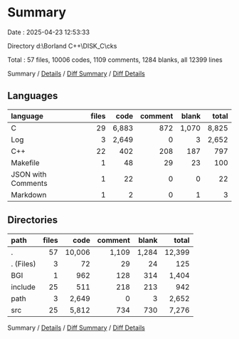 # Summary

Date : 2025-04-23 12:53:33

Directory d:\\Borland C++\\DISK_C\\cks

Total : 57 files,  10006 codes, 1109 comments, 1284 blanks, all 12399 lines

Summary / [Details](details.md) / [Diff Summary](diff.md) / [Diff Details](diff-details.md)

## Languages
| language | files | code | comment | blank | total |
| :--- | ---: | ---: | ---: | ---: | ---: |
| C | 29 | 6,883 | 872 | 1,070 | 8,825 |
| Log | 3 | 2,649 | 0 | 3 | 2,652 |
| C++ | 22 | 402 | 208 | 187 | 797 |
| Makefile | 1 | 48 | 29 | 23 | 100 |
| JSON with Comments | 1 | 22 | 0 | 0 | 22 |
| Markdown | 1 | 2 | 0 | 1 | 3 |

## Directories
| path | files | code | comment | blank | total |
| :--- | ---: | ---: | ---: | ---: | ---: |
| . | 57 | 10,006 | 1,109 | 1,284 | 12,399 |
| . (Files) | 3 | 72 | 29 | 24 | 125 |
| BGI | 1 | 962 | 128 | 314 | 1,404 |
| include | 25 | 511 | 218 | 213 | 942 |
| path | 3 | 2,649 | 0 | 3 | 2,652 |
| src | 25 | 5,812 | 734 | 730 | 7,276 |

Summary / [Details](details.md) / [Diff Summary](diff.md) / [Diff Details](diff-details.md)